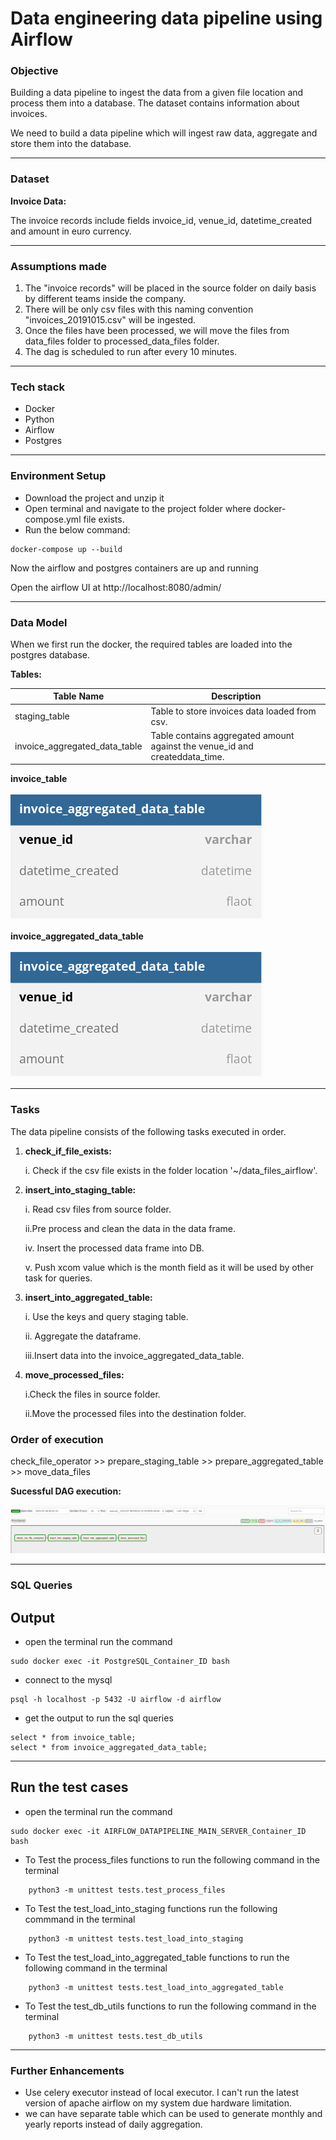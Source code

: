 # Data engineering data pipeline using Airflow

### Objective
Building a data pipeline to ingest the data from a given file location and process them into a database.
The dataset contains information about invoices.

We need to build a data pipeline which will ingest raw data, aggregate and
store them into the database.

---
### Dataset

**Invoice Data:**

The invoice records include fields invoice_id, venue_id, datetime_created and amount in euro currency.

---
### Assumptions made

1. The "invoice records" will be placed in the source folder on daily basis by different teams inside the company.
2. There will be only csv files with this naming convention "invoices_20191015.csv"  will be ingested.
3. Once the files have been processed, we will move the files from data_files folder to processed_data_files folder.
4. The dag is scheduled to run after every 10 minutes.
   
---

### Tech stack

* Docker
* Python
* Airflow
* Postgres

---
### Environment Setup
- Download the project and unzip it
- Open terminal and navigate to the project folder where docker-compose.yml file exists.
- Run the below command:

```
docker-compose up --build
```

Now the airflow and postgres containers are up and running 

Open the airflow UI at 
http://localhost:8080/admin/

---

### Data Model

When we first run the docker, the required tables are loaded into the 
postgres database.

**Tables:**

|Table Name   | Description  |
|-------------|-----------|
|staging_table|Table to store invoices data loaded from csv.|
|invoice_aggregated_data_table|Table contains aggregated amount against the venue_id and createddata_time.


**invoice_table**

![alt text](images/invoice_aggregated_data_table_schema.png)

**invoice_aggregated_data_table**

![alt text](images/invoice_aggregated_data_table_schema.png)

---
### Tasks

The data pipeline consists of the following tasks executed in order.

1. **check_if_file_exists:**
   
   i. Check if the csv file exists in the folder location '~/data_files_airflow'.

2. **insert_into_staging_table:**
   
   i. Read csv files from source folder.
   
   ii.Pre process and clean the data in the data frame.
   
   iv. Insert the processed data frame into DB.
   
    v. Push xcom value which is the month field as it will be used by other task for queries. 

3. **insert_into_aggregated_table:**
   
   i. Use the keys and query staging table. 
   
   ii. Aggregate the dataframe. 
   
   iii.Insert data into the invoice_aggregated_data_table.

4. **move_processed_files:**

   i.Check the files in source folder. 

   ii.Move the processed files into the destination folder. 

### Order of execution

check_file_operator >> prepare_staging_table >> prepare_aggregated_table >> move_data_files 

**Sucessful DAG execution:**

![alt text](images/dag_final_diagram.png)

---
### SQL Queries

## Output
* open the terminal run the command
```
sudo docker exec -it PostgreSQL_Container_ID bash
```
* connect to the mysql
```
psql -h localhost -p 5432 -U airflow -d airflow

```
* get the output to run the sql queries
```
select * from invoice_table;
select * from invoice_aggregated_data_table;

```
---
## Run the test cases

* open the terminal run the command
```
sudo docker exec -it AIRFLOW_DATAPIPELINE_MAIN_SERVER_Container_ID bash

```

* To Test the process_files functions to run the following command in the terminal
```
	python3 -m unittest tests.test_process_files
```

* To Test the test_load_into_staging functions run the following commmand in the terminal
```
	python3 -m unittest tests.test_load_into_staging
```

* To Test the test_load_into_aggregated_table functions to run the following command in the terminal
```
	python3 -m unittest tests.test_load_into_aggregated_table
```
* To Test the test_db_utils functions to run the following command in the terminal
```
	python3 -m unittest tests.test_db_utils
```

---
### Further Enhancements
* Use celery executor instead of local executor. I can't run the latest version of apache airflow on my system due hardware limitation.
* we can have separate table which can be used to generate monthly and yearly reports instead of daily aggregation.